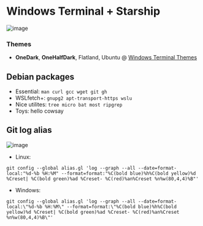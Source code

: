 # Windows Terminal + Starship

![image](https://github.com/KhalilOuali/KO-Terminal-Config/assets/68998620/f42a45b4-f638-4a02-93fc-353b2def07bb)

### Themes
* **OneDark**, **OneHalfDark**, Flatland, Ubuntu
@ [Windows Terminal Themes](https://windowsterminalthemes.dev/)

## Debian packages
* Essential:
`man curl gcc wget git gh`
* WSLfetch+:
`gnupg2 apt-transport-https wslu`
* Nice utilites:
`tree micro bat most ripgrep`
* Toys:
hello cowsay

## Git log alias
![image](https://github.com/KhalilOuali/KO-Terminal-Config/assets/68998620/aee8a761-8d23-494c-8596-857ca10bb770)

* Linux:
```
git config --global alias.gl 'log --graph --all --date=format-local:"%d-%b %H:%M" --format=format:"%C(bold blue)%h%C(bold yellow)%d %Creset| %C(bold green)%ad %Creset- %C(red)%an%Creset %n%w(80,4,4)%B"'
```

* Windows:
```
git config --global alias.gl 'log --graph --all --date=format-local:\"%d-%b %H:%M\" --format=format:\"%C(bold blue)%h%C(bold yellow)%d %Creset| %C(bold green)%ad %Creset- %C(red)%an%Creset %n%w(80,4,4)%B\"'
```
